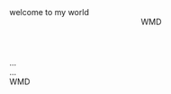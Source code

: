  <head>  
  <title>My first web page</title> 
</head> 
<body>welcome to my world 
<header>WMD </header> 
<nav>...</nav> 
<article> 
<section>
  </section>
</article> 
<aside>...</aside>  
<footer>WMD</footer> 
</body> 
</html> 
